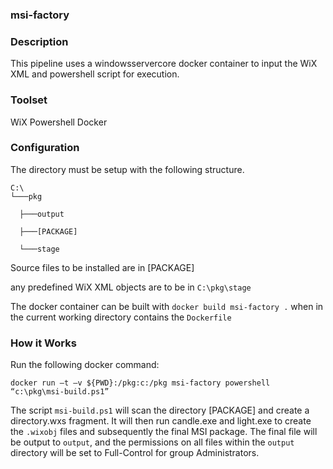 ### msi-factory

### Description
This pipeline uses a windowsservercore docker container to input the WiX XML and powershell script for execution.

### Toolset
WiX
Powershell
Docker

### Configuration
The directory must be setup with the following structure.

    C:\
    └───pkg

      ├───output

      ├───[PACKAGE]
      
      └───stage

Source files to be installed are in [PACKAGE]

any predefined WiX XML objects are to be in ```C:\pkg\stage```

The docker container can be built with ```docker build msi-factory .``` when in the current working directory contains the ```Dockerfile```


### How it Works

Run the following docker command:

```docker run –t –v ${PWD}:/pkg:c:/pkg msi-factory powershell “c:\pkg\msi-build.ps1”```

The script ```msi-build.ps1``` will scan the directory [PACKAGE] and create a directory.wxs fragment. It will then run candle.exe and light.exe to create the ```.wixobj``` files and subsequently the final MSI package. The final file will be output to ```output```, and the permissions on all files within the ```output``` directory will be set to Full-Control for group Administrators.
